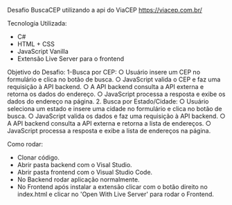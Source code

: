 Desafio BuscaCEP utilizando a api do ViaCEP https://viacep.com.br/

Tecnologia Utilizada:
- C#
- HTML + CSS
- JavaScript Vanilla
- Extensão Live Server para o frontend

Objetivo do Desafio:
  1-Busca por CEP: 
○ Usuário insere um CEP no formulário e clica no botão de busca. 
○ JavaScript valida o CEP e faz uma requisição à API backend. 
○ A API backend consulta a API externa e retorna os dados do endereço. 
○ JavaScript processa a resposta e exibe os dados do endereço na página. 
  2. Busca por Estado/Cidade: 
○ Usuário seleciona um estado e insere uma cidade no formulário e clica no 
botão de busca. 
○ JavaScript valida os dados e faz uma requisição à API backend. 
○ A API backend consulta a API externa e retorna a lista de endereços. 
○ JavaScript processa a resposta e exibe a lista de endereços na página.

Como rodar:

- Clonar código.
- Abrir pasta backend com o Visal Studio.
- Abrir pasta frontend com o Visual Studio Code.
- No Backend rodar aplicação normalmente.
- No Frontend após instalar a extensão clicar com o botão direito no index.html e clicar no 'Open With Live Server' para rodar o Frontend.
